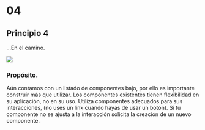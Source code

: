 # 04

<h2 class="title">Principio 4</h2>

...En el camino.

<div class="">
  <img src="http://thonet.realized.es/doc/img/brand/experience/hacer-como-principio@2x.png"/>
</div>

<h3 class="big-title">Propósito.</h3>

Aún contamos con un listado de componentes bajo, por ello es importante construir más que utilizar. Los componentes existentes tienen flexibilidad en su aplicación, no en su uso. Utiliza componentes adecuados para sus interacciones, (no uses un link cuando hayas de usar un botón). Si tu componente no se ajusta a la interacción solicita la creación de un nuevo componente.
